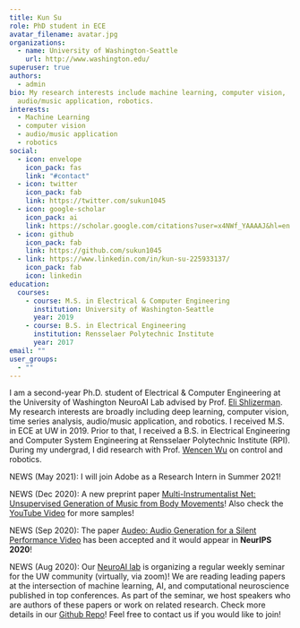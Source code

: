```yaml
---
title: Kun Su
role: PhD student in ECE
avatar_filename: avatar.jpg
organizations:
  - name: University of Washington-Seattle
    url: http://www.washington.edu/
superuser: true
authors:
  - admin
bio: My research interests include machine learning, computer vision,
  audio/music application, robotics.
interests:
  - Machine Learning
  - computer vision
  - audio/music application
  - robotics
social:
  - icon: envelope
    icon_pack: fas
    link: "#contact"
  - icon: twitter
    icon_pack: fab
    link: https://twitter.com/sukun1045
  - icon: google-scholar
    icon_pack: ai
    link: https://scholar.google.com/citations?user=x4NWf_YAAAAJ&hl=en
  - icon: github
    icon_pack: fab
    link: https://github.com/sukun1045
  - link: https://www.linkedin.com/in/kun-su-225933137/
    icon_pack: fab
    icon: linkedin
education:
  courses:
    - course: M.S. in Electrical & Computer Engineering
      institution: University of Washington-Seattle
      year: 2019
    - course: B.S. in Electrical Engineering
      institution: Rensselaer Polytechnic Institute
      year: 2017
email: ""
user_groups:
  - ""
---
```

I am a second-year Ph.D. student of Electrical & Computer Engineering at the University of Washington NeuroAI Lab advised by Prof. [Eli Shlizerman](http://faculty.washington.edu/shlizee/). My research interests are broadly including deep learning, computer vision, time series analysis, audio/music application, and robotics. I received M.S. in ECE at UW in 2019. Prior to that, I received a B.S. in Electrical Engineering and Computer System Engineering at Rensselaer Polytechnic Institute (RPI). During my undergrad, I did research with Prof. [Wencen Wu](https://sites.google.com/a/sjsu.edu/wencen-wu/home) on control and robotics.

NEWS (May 2021): I will join Adobe as a Research Intern in Summer 2021!

NEWS (Dec 2020): A new preprint paper [Multi-Instrumentalist Net: Unsupervised Generation of Music from Body
Movements](https://arxiv.org/pdf/2012.03478.pdf)! Also check the [YouTube Video](https://www.youtube.com/watch?v=yo5OZKBbBh4) for more samples!

NEWS (Sep 2020): The paper [Audeo: Audio Generation for a Silent Performance Video](https://arxiv.org/pdf/2006.14348.pdf) has been accepted and it would appear in **NeurIPS 2020**!

NEWS (Aug 2020): Our [NeuroAI lab](http://faculty.washington.edu/shlizee/) is organizing a regular weekly seminar for the UW community (virtually, via zoom)! We are reading leading papers at the intersection of machine learning, AI, and computational neuroscience published in top conferences. As part of the seminar, we host speakers who are authors of these papers or work on related research. Check more details in our [Github Repo](https://github.com/shlizee/NeuroAI)! Feel free to contact us if you would like to join!
